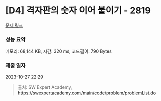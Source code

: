 # [D4] 격자판의 숫자 이어 붙이기 - 2819 

[문제 링크](https://swexpertacademy.com/main/code/problem/problemDetail.do?contestProbId=AV7I5fgqEogDFAXB) 

### 성능 요약

메모리: 68,144 KB, 시간: 320 ms, 코드길이: 790 Bytes

### 제출 일자

2023-10-27 22:29



> 출처: SW Expert Academy, https://swexpertacademy.com/main/code/problem/problemList.do